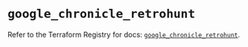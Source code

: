 # `google_chronicle_retrohunt`

Refer to the Terraform Registry for docs: [`google_chronicle_retrohunt`](https://registry.terraform.io/providers/hashicorp/google-beta/6.20.0/docs/resources/google_chronicle_retrohunt).
